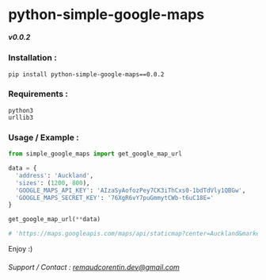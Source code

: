 # python-simple-google-maps
##### v0.0.2

### Installation :
`pip install python-simple-google-maps==0.0.2`  

### Requirements :
```
python3
urllib3
```

### Usage / Example :

```python
from simple_google_maps import get_google_map_url

data = {
  'address': 'Auckland',
  'sizes': (1200, 800),
  'GOOGLE_MAPS_API_KEY': 'AIzaSyAofozPey7CK3iThCxs0-1bdTdVly1QBGw',
  'GOOGLE_MAPS_SECRET_KEY': '76XgR6vY7puGmmytCWb-t6uC18E='
}

get_google_map_url(**data)

# 'https://maps.googleapis.com/maps/api/staticmap?center=Auckland&markers=color:red|Auckland&size=1200x800&key=AIzaSyAofozPey7CK3iThCxs0-1bdTdVly1QBGw&signature=29Sb4lQDjByRSIaAmkqYp4njHWk='


```  

Enjoy :)  

###### Support / Contact : remaudcorentin.dev@gmail.com

